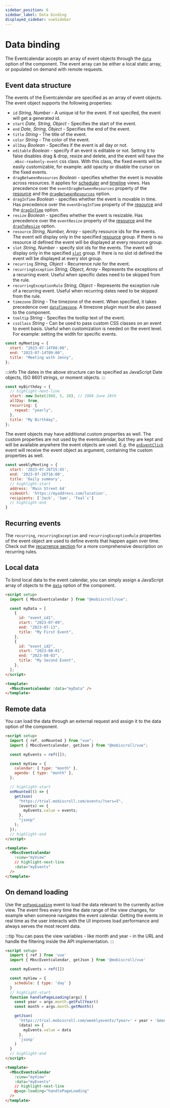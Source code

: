 ```yaml
---
sidebar_position: 6
sidebar_label: Data binding
displayed_sidebar: vueSidebar
---
```


# Data binding

The Eventcalendar accepts an array of event objects through the [`data`](api#opt-data) option of the component. The event array can be either a local static array, or populated on demand with remote requests.

## Event data structure

The events of the Eventcalendar are specified as an array of event objects. The event object supports the following properties:

- `id` _String, Number_ - A unique id for the event. If not specifed, the event will get a generated id.
- `start` _Date, String, Object_ - Specifies the start of the event.
- `end` _Date, String, Object_ - Specifies the end of the event.
- `title` _String_ - The title of the event.
- `color` _String_ - The color of the event.
- `allDay` _Boolean_ - Specifies if the event is all day or not.
- `editable` _Boolean_ - specify if an event is editable or not. Setting it to false disables drag & drop, resize and delete, and the event will have the `.mbsc-readonly-event` css class. With this class, the fixed events will be easily customizable, for example: add opacity or disable the cursor on the fixed events.
- `dragBetweenResources` _Boolean_ - specifies whether the event is movable across resources. It applies for [scheduler](scheduler) and [timeline](timeline) views. Has precedence over the `eventDragBetweenResources` property of the [resource](resources) and the [`dragBetweenResources`](api#opt-dragBetweenResources) option.
- `dragInTime` _Boolean_ - specifies whether the event is movable in time. Has precedence over the `eventDragInTime` property of the [resource](resources) and the [`dragInTime`](api#opt-dragInTime) option.
- `resize` _Boolean_ - specifies whether the event is resizable. Has precedence over the `eventResize` property of the [resource](resources) and the [`dragToResize`](api#opt-dragToResize) option.
- `resource` _String, Number, Array_ - specify resource ids for the events. The event will display only in the specified [resource](resources) group. If there is no resource id defined the event will be displayed at every resource group.
- `slot` _String, Number_ - specify slot ids for the events. The event will display only in the specified [`slot`](api#opt-slots) group. If there is no slot id defined the event will be displayed at every slot group.
- `recurring` _String, Object_ - Recurrence rule for the event.
- `recurringException` _String, Object, Array_ - Represents the exceptions of a recurring event. Useful when specific dates need to be skipped from the rule.
- `recurringExceptionRule` _String, Object_ - Represents the exception rule of a recurring event. Useful when recurring dates need to be skipped from the rule.
- `timezone` _String_ - The timezone of the event. When specified, it takes precedence over [`dataTimezone`](api#opt-dataTimezone). A timezone plugin must be also passed to the component.
- `tooltip` _String_ - Specifies the tooltip text of the event.
- `cssClass` _String_ - Can be used to pass custom CSS classes on an event to event basis. Useful when customization is needed on the event level. For example: setting the width for specific events.

```javascript title="Simple event object"
const myMeeting = {
  start: "2023-07-14T08:00",
  end: "2023-07-14T09:00",
  title: "Meeting with Jenny",
};
```

:::info
The dates in the above structure can be specified as JavaScript Date objects, ISO 8601 strings, or moment objects.
:::

```javascript title="Using date object in event objects"
const myBirthday = {
  // highlight-next-line
  start: new Date(1988, 5, 28), // 1988 June 28th
  allDay: true,
  recurring: {
    repeat: "yearly",
  },
  title: "My Birthday",
};
```

The event objects may have additional custom properties as well. The custom properties are not used by the eventcalendar, but they are kept and will be available anywhere the event objects are used. E.g. the [`onEventClick`](api#event-onEventClick) event will receive the event object as argument, containing the custom properties as well.

```javascript title="Event object with custom properties"
const weeklyMeeting = {
  start: '2023-07-26T15:45',
  end: '2023-07-26T16:00',
  title: 'Daily summary',
  // highlight-start
  address: 'Main Street 64'
  videoUrl: 'https://myaddress.com/location',
  recipients: ['Jack', 'Sam', 'Teal`c']
  // highlight-end
}
```

## Recurring events

The `recurring`, `recurringException` and `recurringExceptionRule` properties of the event object are used to define events that happen again over time. Check out the [recurrence section](../core-concepts/recurrence) for a more comprehensive description on recurring rules.

## Local data

To bind local data to the event calendar, you can simply assign a JavaScript array of objects to the [`data`](api#opt-data) option of the component.

```html
<script setup>
  import { MbscEventcalendar } from "@mobiscroll/vue";

  const myData = [
    {
      id: "event_id1",
      start: "2023-07-09",
      end: "2023-07-13",
      title: "My First Event",
    },
    {
      id: "event_id2",
      start: "2023-08-01",
      end: "2023-08-03",
      title: "My Second Event",
    },
  ];
</script>

<template>
  <MbscEventcalendar :data="myData" />
</template>
```

## Remote data

You can load the data through an external request and assign it to the data option of the component.

```html
<script setup>
  import { ref, onMounted } from "vue";
  import { MbscEventcalendar, getJson } from "@mobiscroll/vue";

  const myEvents = ref([]);

  const myView = {
    calendar: { type: "month" },
    agenda: { type: "month" },
  };

  // highlight-start
  onMounted(() => {
    getJson(
      "https://trial.mobiscroll.com/events/?vers=5",
      (events) => {
        myEvents.value = events;
      },
      "jsonp"
    );
  });
  // highlight-end
</script>

<template>
  <MbscEventcalendar
    :view="myView"
    // highlight-next-line
    :data="myEvents"
  />
</template>
```

## On demand loading

Use the [`onPageLoading`](api#event-onPageLoading) event to load the data relevant to the currently active view. The event fires every time the date range of the view changes, for example when someone navigates the event calendar. Getting the events in real time as the user interacts with the UI improves load performance and always serves the most recent data.

:::tip
You can pass the view variables - like month and year - in the URL and handle the filtering inside the API implementation.
:::

```html
<script setup>
  import { ref } from 'vue'
  import { MbscEventcalendar, getJson } from '@mobiscroll/vue'

  const myEvents = ref([])

  const myView = {
    schedule: { type: 'day' }
  }
  // highlight-start
  function handlePageLoading(args) {
    const year = args.month.getFullYear()
    const month = args.month.getMonth()

    getJson(
      'https://trial.mobiscroll.com/weeklyevents/?year=' + year + '&month=' + month + '&day=' + day',
      (data) => {
        myEvents.value = data
      },
      'jsonp'
    )
  }
  // highlight-end
</script>

<template>
  <MbscEventcalendar
    :view="myView"
    :data="myEvents"
    // highlight-next-line
    @page-loading="handlePageLoading"
  />
</template>
```
